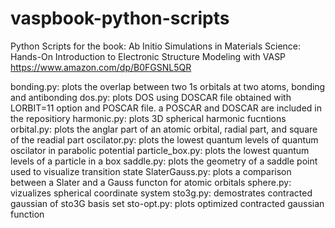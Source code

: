# vaspbook-python-scripts

Python Scripts for the book: Ab Initio Simulations in Materials Science: Hands-On Introduction to Electronic Structure Modeling with VASP 
https://www.amazon.com/dp/B0FGSNL5QR

bonding.py: plots the overlap between two 1s orbitals at two atoms, bonding and antibonding 
dos.py: plots DOS using DOSCAR file obtained with LORBIT=11 option and POSCAR file. a POSCAR and DOSCAR are included in the repositiory
harmonic.py: plots 3D spherical harmonic fucntions
orbital.py: plots the anglar part of an atomic orbital, radial part, and square of the readial part
oscilator.py: plots the lowest quantum levels of quantum oscilator in parabolic potential
particle_box.py: plots the lowest quantum levels of a particle in a box
saddle.py: plots the geometry of a saddle point used to visualize transition state
SlaterGauss.py: plots a comparison between a Slater and a Gauss functon for atomic orbitals
sphere.py: vizualizes spherical coordinate system
sto3g.py: demostrates contracted gaussian of sto3G basis set
sto-opt.py: plots optimized contracted gaussian function

